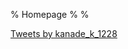 % Homepage
%
%

<p><a class="twitter-timeline" href="https://twitter.com/kanade_k_1228?ref_src=twsrc%5Etfw">Tweets by kanade_k_1228</a> <script async src="https://platform.twitter.com/widgets.js" charset="utf-8"></script></p>
